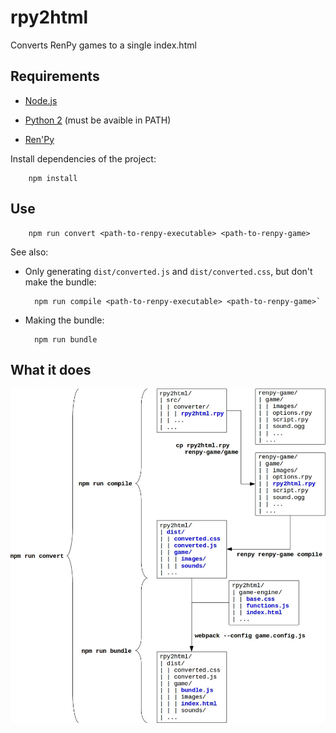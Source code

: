 # rpy2html

Converts RenPy games to a single index.html


## Requirements

* [Node.js](https://nodejs.org)

* [Python 2](https://www.python.org/downloads/) (must be avaible in PATH)

* [Ren'Py](https://www.renpy.org/latest.html) 


Install dependencies of the project: 

        npm install


## Use

        npm run convert <path-to-renpy-executable> <path-to-renpy-game>


See also:

* Only generating `dist/converted.js` and `dist/converted.css`, but don't make the bundle:

        npm run compile <path-to-renpy-executable> <path-to-renpy-game>`

* Making the bundle:
  
        npm run bundle


## What it does

![what it does](what_it_does.jpg)
